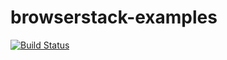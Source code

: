 # browserstack-examples

[![Build Status](https://cc88-182-48-249-134.in.ngrok.io/api/badges/SujaySawant/browserstack-examples/status.svg)](https://cc88-182-48-249-134.in.ngrok.io/SujaySawant/browserstack-examples)
